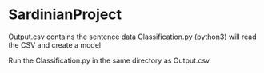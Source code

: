 # SardinianProject

Output.csv contains the sentence data
Classification.py (python3) will read the CSV and create a model

Run the Classification.py in the same directory as Output.csv
